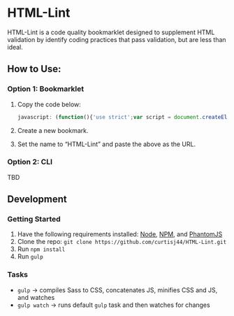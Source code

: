 # HTML-Lint

HTML-Lint is a code quality bookmarklet designed to supplement HTML validation by identify coding practices that pass validation, but are less than ideal.

## How to Use:

### Option 1: Bookmarklet

1.	Copy the code below:

	```javascript
	javascript: (function(){'use strict';var script = document.createElement('script');script.src = 'https://curtisj44.github.io/HTML-Lint/dist/htmlLint.min.js';script.id = 'html-lint-js';document.body.appendChild(script);}());
	```

1.	Create a new bookmark.

1.	Set the name to “HTML-Lint” and paste the above as the URL.

### Option 2: CLI

TBD
<!-- Usage: `node html-lint http://s.codepen.io/curtisj44/debug/xbQXbV [name-of-file] --verbose` -->

## Development

### Getting Started

1. Have the following requirements installed: [Node](http://nodejs.org/), [NPM](https://www.npmjs.org/), and [PhantomJS](http://phantomjs.org/)
1. Clone the repo: ```git clone https://github.com/curtisj44/HTML-Lint.git```
1. Run ```npm install```
1. Run ```gulp```

### Tasks

- ```gulp``` → compiles Sass to CSS, concatenates JS, minifies CSS and JS, and watches
- ```gulp watch``` → runs default `gulp` task and then watches for changes
